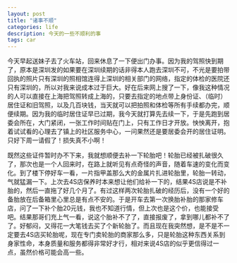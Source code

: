```yaml
---
layout: post
title: "诸事不顺"
categories: life
description: 今天的一些不顺利的事
tags: car
---
```

今天早起送妹子去了火车站，回来休息了一下便出门办事。因为我的驾照快到期了，原本是深圳发的如果要在深圳续期的话非得本人跑去深圳不可，不光是要拍带回执的照片只有深圳的照相馆连得上深圳的相关部门的网络，指定的体检的医院还只有深圳的，所以对我来说成本过于巨大。好在后来网上搜了一下，像我这种情况的人可以直接在上海把驾照转成上海的，只要去指定的地点带上身份证、（临时）居住证和旧驾照，以及几百块钱，当天就可以把拍照和体检等所有手续都办完，顺便续期。因为我的临时居住证早已过期，我今天就打算先去续一下，于是先跑到居委会所在，大门紧闭，一张工作时间贴在门上，只有工作日才开放。怏怏离开，抱着试试看的心理去了镇上的社区服务中心，一问果然还是要居委会开的居住证明。只好下周一请假了！损失真不小啊！

既然这些证件暂时办不下来，我就想顺便去补一下轮胎吧！轮胎已经被扎破很久了，那次也是一个人回来时，在路上就听见有点奇怪的声音，随着车速的变化而变化。到了楼下停好车一看，一片指甲盖那么大的金属片扎进轮胎里，轮胎一转动，气就猛漏一下。上次去4S店保养时本来想让他们给补一下的，结果4S店说是不补胎的，然后一直拖了好几个月了。有过这样两次轮胎扎破的经历后，没有一个好的备胎放在后备箱里心里总是有点不安的。于是开车去第一次换胎补胎的那家修车店，问了一下补个胎20元钱，我也不知道行情，但上次也是这个价，也能接受吧。结果那哥们充上气一看，说这个胎补不了了，直接报废了，拿到哪儿都补不了了。好郁闷，又得花一大笔钱去买了个新轮胎了。而且现在我突然想，是不是不一定要去4S店买轮胎呢，现在专门卖轮胎的商家那么多，只是轮胎这种东西关系到身家性命，本身质量和服务都得非常好才行，相对来说4S店的似乎更信得过一点，虽然价格可能会高一些。
